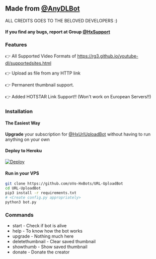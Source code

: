 ## Made from [@AnyDLBot](https://telegram.dog/Hx_AnyDLBot)

ALL CREDITS GOES TO THE BELOVED DEVELOPERS :)

#### If you find any bugs, report at Group [@HxSupport](https://telegram.dog/HxSupport)

### Features

👉 All Supported Video Formats of https://rg3.github.io/youtube-dl/supportedsites.html

👉 Upload as file from any HTTP link

👉 Permanent thumbnail support.

👉 Added HOTSTAR Link Support!!  (Won't work on European Servers!!)



### Installation

#### The Easiest Way

**Upgrade** your subscription for [@HxUrlUploadBot](https://telegram.dog/Hx_UrlUploadBot) without having to run anything on your own

#### Deploy to Heroku

[![Deploy](https://www.herokucdn.com/deploy/button.svg)](https://www.heroku.com/deploy?)

#### Run in your VPS
```sh
git clone https://github.com/oVo-HxBots/URL-UploadBot
cd URL-UploadBot
pip3 install -r requirements.txt
# <Create config.py appropriately>
python3 bot.py
```

### Commands

* start             - Check if bot is alive
* help              - To know how the bot works
* upgrade           - Nothing much here
* deletethumbnail   - Clear saved thumbnail
* showthumb         - Show saved thumbnail
* donate            - Donate the creator
